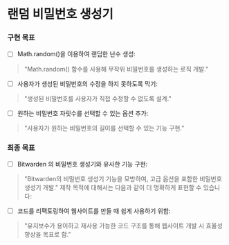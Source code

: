 # 랜덤 비밀번호 생성기

### 구현 목표
- [ ] Math.random()을 이용하여 랜덤한 난수 생성:
> "Math.random() 함수를 사용해 무작위 비밀번호를 생성하는 로직 개발."

- [ ] 사용자가 생성된 비밀번호의 수정을 하지 못하도록 막기:
> "생성된 비밀번호를 사용자가 직접 수정할 수 없도록 설계."

-[ ] 원하는 비밀번호 자릿수를 선택할 수 있는 옵션 추가:
> "사용자가 원하는 비밀번호의 길이를 선택할 수 있는 기능 구현."




### 최종 목표 
- [ ] Bitwarden 의 비밀번호 생성기와 유사한 기능 구현:
> "Bitwarden의 비밀번호 생성기 기능을 모방하여, 고급 옵션을 포함한 비밀번호 생성기 개발."
제작 목적에 대해서는 다음과 같이 더 명확하게 표현할 수 있습니다:

- [ ] 코드를 리팩토링하여 웹사이트를 만들 때 쉽게 사용하기 위함:
> "유지보수가 용이하고 재사용 가능한 코드 구조를 통해 웹사이트 개발 시 효율성 향상을 목표로 함."